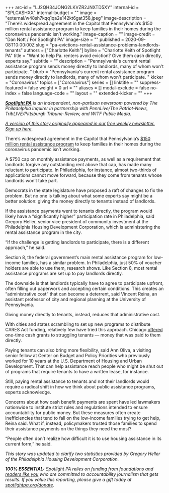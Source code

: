 +++
arc-id = "LJ2QH34JONG2LKVZR2JNXTD5XY"
internal-id = "SPLCASHXX"
internal-budget = ""
image = "external/w48sh7kqq1qa2e142kt6gat358.jpeg"
image-description = "There’s widespread agreement in the Capitol that Pennsylvania’s $150 million rental assistance program to keep families in their homes during the coronavirus pandemic isn’t working."
image-caption = ""
image-credit = "Dan Nott / For Spotlight PA"
image-size = ""
published = 2020-09-08T10:00:00Z
slug = "pa-evictions-rental-assistance-problems-landlords-tenants"
authors = ["Charlotte Keith"]
byline = "Charlotte Keith of Spotlight PA"
title = "Want to help Pa. renters avoid eviction? Give them cash directly, experts say."
subtitle = ""
description = "Pennsylvania's current rental assistance program sends money directly to landlords, many of whom won't participate. "
blurb = "Pennsylvania's current rental assistance program sends money directly to landlords, many of whom won't participate. "
kicker = "Coronavirus"
topics = ["Coronavirus"]
series = []
linktitle = ""
suppress-featured = false
weight = 0
url = ""
aliases = []
modal-exclude = false
no-index = false
language-code = ""
layout = ""
extended-kicker = ""
+++

<a href="https://www.spotlightpa.org/"><i><b>Spotlight PA</b></i></a><i> is an independent, non-partisan newsroom powered by The Philadelphia Inquirer in partnership with PennLive/The Patriot-News, TribLIVE/Pittsburgh Tribune-Review, and WITF Public Media.</i>

<a href="https://www.spotlightpa.org/newsletters"><i>A version of this story originally appeared in our free weekly newsletter. Sign up here</i></a><i>.</i>

There’s widespread agreement in the Capitol that Pennsylvania’s <a href="https://www.spotlightpa.org/news/2020/08/pa-evictions-ban-rental-assistance-program-coronavirus-flaws/">$150 million rental assistance program</a> to keep families in their homes during the coronavirus pandemic isn’t working.

A $750 cap on monthly assistance payments, as well as a requirement that landlords forgive any outstanding rent above that cap, has made many reluctant to participate. In Philadelphia, for instance, almost two-thirds of applications cannot move forward, because they come from tenants whose landlords won’t take part.

Democrats in the state legislature have proposed a raft of changes to fix the problem. But no one is talking about what some experts say might be a better solution: giving the money directly to tenants instead of landlords.

If the assistance payments went to tenants directly, the program would likely have a “significantly higher” participation rate in Philadelphia, said Gregory Heller, senior vice president of community investment at the Philadelphia Housing Development Corporation, which is administering the rental assistance program in the city.

<script src="https://www.spotlightpa.org/embed.js" async></script><div data-spl-embed-version="1" data-spl-src="https://www.spotlightpa.org/embeds/donate/?teaser_text=As%20the%20eviction%20moratorium%20expires%2C%20we%20won't%20stop%20telling%20the%20stories%20that%20matter%20and%20holding%20the%20powerful%20to%20account.%20Join%20us%20and%20become%20a%20monthly%20donor%20today."></div>

“If the challenge is getting landlords to participate, there is a different approach,” he said.

Section 8, the federal government’s main rental assistance program for low-income families, has a similar problem. In Philadelphia, just 50% of voucher holders are able to use them, <a data-gone="https://www.philadelphiafed.org/community-development/housing-and-neighborhoods/rental-housing-affordability-impacts-educational-and-employment-opportunities" data-gone>research shows</a>. Like Section 8, most rental assistance programs are set up to pay landlords directly.

The downside is that landlords typically have to agree to participate upfront, often filling out paperwork and accepting certain conditions. This creates an “administrative cost” that can become a deterrent, said Vincent Reina, an assistant professor of city and regional planning at the University of Pennsylvania.

Giving money directly to tenants, instead, reduces that administrative cost.

With cities and states scrambling to set up new programs to distribute CARES Act funding, relatively few have tried this approach. Chicago <a href="https://nhschicago.org/covid/covid19grant.aspx">offered</a> one-time cash grants to struggling tenants — money that was paid to them directly.

<script src="https://www.spotlightpa.org/embed.js" async></script><div data-spl-embed-version="1" data-spl-src="https://www.spotlightpa.org/embeds/newsletter/"></div>

Paying tenants can also bring more flexibility, said Ann Oliva, a visiting senior fellow at Center on Budget and Policy Priorities who previously worked for 10 years at the U.S. Department of Housing and Urban Development. That can help assistance reach people who might be shut out of programs that require tenants to have a written lease, for instance.

Still, paying rental assistance to tenants and not their landlords would require a radical shift in how we think about public assistance programs, experts acknowledge.

Concerns about how cash benefit payments are spent have led lawmakers nationwide to institute strict rules and regulations intended to ensure accountability for public money. But these measures often create inefficiencies that tend to fall on the low-income families trying to get help, Reina said. What if, instead, policymakers trusted those families to spend their assistance payments on the things they need the most?

“People often don’t realize how difficult it is to use housing assistance in its current form,” he said.

<i>This story was updated to clarify two statistics provided by Gregory Heller of the Philadelphia Housing Development Corporation. </i>

<i><b>100% ESSENTIAL:</b></i><i> </i><a href="https://www.spotlightpa.org/"><i>Spotlight PA</i></a><i> relies on</i><a href="https://www.spotlightpa.org/support"><i> funding from foundations and readers like you</i></a><i> who are committed to accountability journalism that gets results. If you value this reporting, please give a gift today at </i><a href="http://spotlightpa.org/donate"><i>spotlightpa.org/donate</i></a><i>.</i>

<script src="https://www.spotlightpa.org/embed.js" async></script><div data-spl-embed-version="1" data-spl-src="https://www.spotlightpa.org/embeds/tips/?tip_text=Are%20you%20%3Cb%3Efacing%20eviction%20as%20a%20result%20of%20the%20coronavirus%20pandemic%3C%2Fb%3E%3F%20We%20want%20to%20hear%20from%20you."></div>
